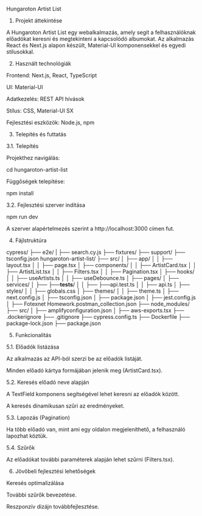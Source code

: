 Hungaroton Artist List 

1. Projekt áttekintése

A Hungaroton Artist List egy webalkalmazás, amely segít a felhasználóknak előadókat keresni és megtekinteni a kapcsolódó albumokat. Az alkalmazás React és Next.js alapon készült, Material-UI komponensekkel és egyedi stílusokkal.



2. Használt technológiák

Frontend: Next.js, React, TypeScript

UI: Material-UI

Adatkezelés: REST API hívások

Stílus: CSS, Material-UI SX

Fejlesztési eszközök: Node.js, npm



3. Telepítés és futtatás


3.1. Telepítés

Projekthez navigálás:

cd hungaroton-artist-list

Függőségek telepítése:

npm install


3.2. Fejlesztési szerver indítása

npm run dev

A szerver alapértelmezés szerint a http://localhost:3000 címen fut.




4. Fájlstruktúra

 cypress/
 ├── e2e/
 |   ├── search.cy.js
 ├── fixtures/
 ├── support/
 ├── tsconfig.json
 hungaroton-artist-list/
 ├── src/
 │   ├── app/
 │   │   ├── layout.tsx
 │   │   ├── page.tsx
 │   ├── components/
 │   │   ├── ArtistCard.tsx
 │   │   ├── ArtistList.tsx
 │   │   ├── Filters.tsx
 │   │   ├── Pagination.tsx
 │   ├── hooks/
 │   │   ├── useArtists.ts
 │   │   ├── useDebounce.ts
 │   ├── pages/
 │   ├── services/
 │   ├── ├──__tests__/
 │   │   ├──  ├──api.test.ts
 │   │   ├── api.ts
 │   ├── styles/
 │   │   ├── globals.css
 │   ├── themes/
 │   │   ├── theme.ts
 │   ├── next.config.js
 │   ├── tsconfig.json
 │   ├── package.json
 │   ├── jest.config.js
 │   ├── Fotexnet Homework.postman_collection.json
 ├── node_modules/
 ├── src/
 │   ├── amplifyconfiguration.json
 │   ├── aws-exports.tsx
 ├── .dockerignore
 ├── .gitignore
 ├── cypress.config.ts
 ├── Dockerfile
 ├── package-lock.json
 ├── package.json



5. Funkcionalitás

5.1. Előadók listázása

Az alkalmazás az API-ból szerzi be az előadók listáját.

Minden előadó kártya formájában jelenik meg (ArtistCard.tsx).


5.2. Keresés előadó neve alapján

A TextField komponens segítségével lehet keresni az előadók között.

A keresés dinamikusan szűri az eredményeket.


5.3. Lapozás (Pagination)

Ha több előadó van, mint ami egy oldalon megjeleníthető, a felhasználó lapozhat köztük.


5.4. Szűrők

Az előadókat további paraméterek alapján lehet szűrni (Filters.tsx).



6. Jövőbeli fejlesztési lehetőségek

Keresés optimalizálása

További szűrők bevezetése.

Reszponzív dizájn továbbfejlesztése.

